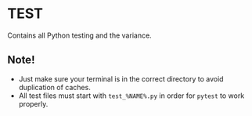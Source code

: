 # TEST

Contains all Python testing and the variance.

## Note!

- Just make sure your terminal is in the correct directory to avoid duplication of caches.
- All test files must start with `test_%NAME%.py` in order for `pytest` to work properly.
